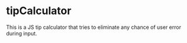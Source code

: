 # tipCalculator
This is a JS tip calculator that tries to eliminate any chance of user error during input. 
